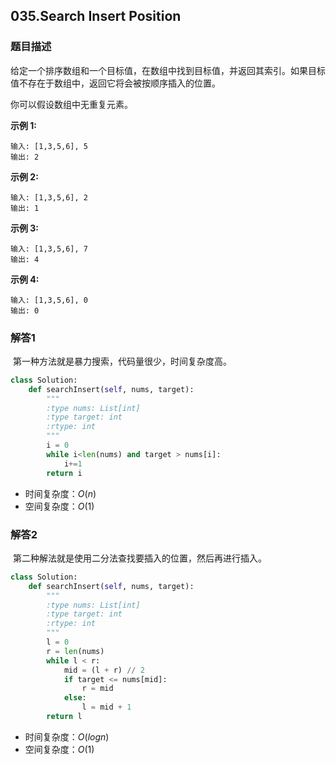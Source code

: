 ## 035.**Search Insert Position**

### 题目描述

给定一个排序数组和一个目标值，在数组中找到目标值，并返回其索引。如果目标值不存在于数组中，返回它将会被按顺序插入的位置。

你可以假设数组中无重复元素。

**示例 1:**

```
输入: [1,3,5,6], 5
输出: 2
```

**示例 2:**

```
输入: [1,3,5,6], 2
输出: 1
```

**示例 3:**

```
输入: [1,3,5,6], 7
输出: 4
```

**示例 4:**

```
输入: [1,3,5,6], 0
输出: 0
```

### 解答1

​	第一种方法就是暴力搜索，代码量很少，时间复杂度高。

```python
class Solution:
    def searchInsert(self, nums, target):
        """
        :type nums: List[int]
        :type target: int
        :rtype: int
        """
        i = 0
        while i<len(nums) and target > nums[i]:
            i+=1
        return i
```

- 时间复杂度：$O(n)$
- 空间复杂度：$O(1)$

### 解答2

​	第二种解法就是使用二分法查找要插入的位置，然后再进行插入。

```python
class Solution:
    def searchInsert(self, nums, target):
        """
        :type nums: List[int]
        :type target: int
        :rtype: int
        """
        l = 0
        r = len(nums)
        while l < r:
            mid = (l + r) // 2
            if target <= nums[mid]:
                r = mid
            else:
                l = mid + 1
        return l
```

- 时间复杂度：$O(logn)$
- 空间复杂度：$O(1)$